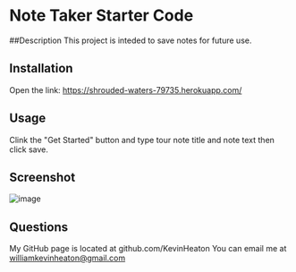 # Note Taker Starter Code

##Description
This project is inteded to save notes for future use.

## Installation
Open the link: https://shrouded-waters-79735.herokuapp.com/

## Usage
Clink the "Get Started" button and type tour note title and note text then click save.

## Screenshot
![image](https://user-images.githubusercontent.com/98269245/165003466-70344335-3b3f-4e5b-9075-60fe0dec2ec5.png)

## Questions
My GitHub page is located at github.com/KevinHeaton You can email me at williamkevinheaton@gmail.com
